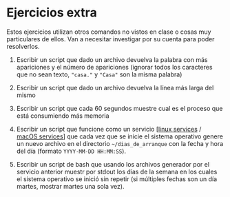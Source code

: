 # Ejercicios extra

Estos ejercicios utilizan otros comandos no vistos en clase o cosas muy particulares de ellos. Van a necesitar investigar por su cuenta para poder resolverlos.

1. Escribir un script que dado un archivo devuelva la palabra con más apariciones y el número de apariciones (ignorar todos los caracteres que no sean texto, `"casa."` y `"Casa"` son la misma palabra)

1. Escribir un script que dado un archivo devuelva la línea más larga del mismo

1. Escribir un script que cada 60 segundos muestre cual es el proceso que está consumiendo más memoria

1. Escribir un script que funcione como un servicio \[[linux services]() / [macOS services]()] que cada vez que se inicie el sistema operativo genere un nuevo archivo en el directorio `~/dias_de_arranque` con la fecha y hora del día (formato `YYYY-MM-DD HH:MM:SS`).

1. Escribir un script de bash que usando los archivos generador por el servicio anterior muestr por stdout los días de la semana en los cuales el sistema operativo se inició sin repetir (si múltiples fechas son un día martes, mostrar martes una sola vez).